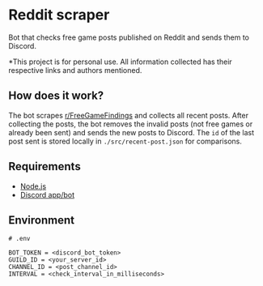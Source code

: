 # Reddit scraper

Bot that checks free game posts published on Reddit and sends them to Discord.

*This project is for personal use. All information collected has their respective links and authors mentioned.

## How does it work?

The bot scrapes [r/FreeGameFindings](https://www.reddit.com/r/FreeGameFindings/) and collects all recent posts. After collecting the posts, the bot removes the invalid posts (not free games or already been sent) and sends the new posts to Discord. The `id` of the last post sent is stored locally in `./src/recent-post.json` for comparisons.

## Requirements
- [Node.js](https://nodejs.org/en/)
- [Discord app/bot](https://discordapp.com/developers/applications)

## Environment

```
# .env

BOT_TOKEN = <discord_bot_token>
GUILD_ID = <your_server_id>
CHANNEL_ID = <post_channel_id>
INTERVAL = <check_interval_in_milliseconds>
```